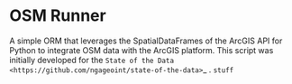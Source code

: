 OSM Runner
==========

A simple ORM that leverages the SpatialDataFrames of the ArcGIS API for Python
to integrate OSM data with the ArcGIS platform. This script was initially
developed for the `State of the Data <https://github.com/ngageoint/state-of-the-data>`_ . ```stuff```
